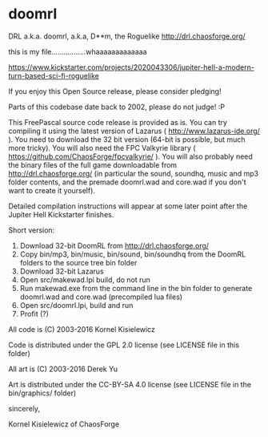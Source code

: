 # doomrl

DRL a.k.a. doomrl, a.k.a, D**m, the Roguelike
http://drl.chaosforge.org/

this is my file.................whaaaaaaaaaaaaa

https://www.kickstarter.com/projects/2020043306/jupiter-hell-a-modern-turn-based-sci-fi-roguelike

If you enjoy this Open Source release, please consider pledging!

Parts of this codebase date back to 2002, please do not judge! :P

This FreePascal source code release is provided as is. You can try compiling it using the latest version of Lazarus ( http://www.lazarus-ide.org/ ). You need to download the 32 bit version (64-bit is possible, but much more tricky). You will also need the FPC Valkyrie library ( https://github.com/ChaosForge/fpcvalkyrie/ ). You will also probably need the binary files of the full game downloadable from http://drl.chaosforge.org/ (in particular the sound, soundhq, music and mp3 folder contents, and the premade doomrl.wad and core.wad if you don't want to create it yourself).

Detailed compilation instructions will appear at some later point after the Jupiter Hell Kickstarter finishes.

Short version:

1. Download 32-bit DoomRL from http://drl.chaosforge.org/
2. Copy bin/mp3, bin/music, bin/sound, bin/soundhq from the DoomRL folders to the source tree bin folder
3. Download 32-bit Lazarus
4. Open src/makewad.lpi build, do not run
5. Run makewad.exe from the command line in the bin folder to generate doomrl.wad and core.wad (precompiled lua files)
6. Open src/doomrl.lpi, build and run
7. Profit (?)

All code is (C) 2003-2016 Kornel Kisielewicz

Code is distributed under the GPL 2.0 license (see LICENSE file in this folder)

All art is (C) 2003-2016 Derek Yu

Art is distributed under the CC-BY-SA 4.0 license (see LICENSE file in the bin/graphics/ folder)

sincerely,

Kornel Kisielewicz of ChaosForge
